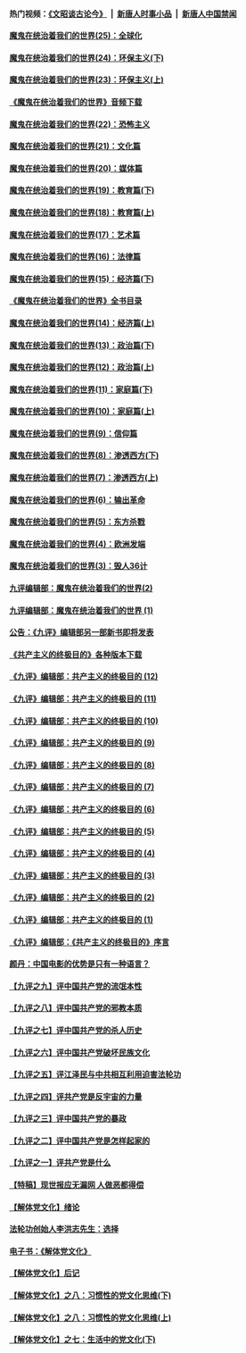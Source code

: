 #### 热门视频：[《文昭谈古论今》](https://github.com/gfw-breaker/wenzhao/blob/master/README.md?t=10260932) &nbsp;|&nbsp; [新唐人时事小品](https://github.com/gfw-breaker/ntdtv-comedy/blob/master/README.md?t=10260932) &nbsp;|&nbsp; [新唐人中国禁闻](https://github.com/gfw-breaker/ntdtv-news/blob/master/README.md?t=10260932)

#### [魔鬼在统治着我们的世界(25)：全球化](../pages/nsc422/n10788205.md?t=10260932) 

#### [魔鬼在统治着我们的世界(24)：环保主义(下)](../pages/nsc422/n10695307.md?t=10260932) 

#### [魔鬼在统治着我们的世界(23)：环保主义(上)](../pages/nsc422/n10688613.md?t=10260932) 

#### [《魔鬼在统治着我们的世界》音频下载](../pages/nsc422/n10635553.md?t=10260932) 

#### [魔鬼在统治着我们的世界(22)：恐怖主义](../pages/nsc422/n10614727.md?t=10260932) 

#### [魔鬼在统治着我们的世界(21)：文化篇](../pages/nsc422/n10597706.md?t=10260932) 

#### [魔鬼在统治着我们的世界(20)：媒体篇](../pages/nsc422/n10586579.md?t=10260932) 

#### [魔鬼在统治着我们的世界(19)：教育篇(下)](../pages/nsc422/n10564808.md?t=10260932) 

#### [魔鬼在统治着我们的世界(18)：教育篇(上)](../pages/nsc422/n10526970.md?t=10260932) 

#### [魔鬼在统治着我们的世界(17)：艺术篇](../pages/nsc422/n10499093.md?t=10260932) 

#### [魔鬼在统治着我们的世界(16)：法律篇](../pages/nsc422/n10485969.md?t=10260932) 

#### [魔鬼在统治着我们的世界(15)：经济篇(下)](../pages/nsc422/n10469975.md?t=10260932) 

#### [《魔鬼在统治着我们的世界》全书目录](../pages/nsc422/n10464261.md?t=10260932) 

#### [魔鬼在统治着我们的世界(14)：经济篇(上)](../pages/nsc422/n10457370.md?t=10260932) 

#### [魔鬼在统治着我们的世界(13)：政治篇(下)](../pages/nsc422/n10448270.md?t=10260932) 

#### [魔鬼在统治着我们的世界(12)：政治篇(上)](../pages/nsc422/n10444576.md?t=10260932) 

#### [魔鬼在统治着我们的世界(11)：家庭篇(下)](../pages/nsc422/n10440961.md?t=10260932) 

#### [魔鬼在统治着我们的世界(10)：家庭篇(上)](../pages/nsc422/n10435448.md?t=10260932) 

#### [魔鬼在统治着我们的世界(9)：信仰篇](../pages/nsc422/n10432159.md?t=10260932) 

#### [魔鬼在统治着我们的世界(8)：渗透西方(下)](../pages/nsc422/n10429603.md?t=10260932) 

#### [魔鬼在统治着我们的世界(7)：渗透西方(上)](../pages/nsc422/n10426013.md?t=10260932) 

#### [魔鬼在统治着我们的世界(6)：输出革命](../pages/nsc422/n10421536.md?t=10260932) 

#### [魔鬼在统治着我们的世界(5)：东方杀戮](../pages/nsc422/n10417707.md?t=10260932) 

#### [魔鬼在统治着我们的世界(4)：欧洲发端](../pages/nsc422/n10414890.md?t=10260932) 

#### [魔鬼在统治着我们的世界(3)：毁人36计](../pages/nsc422/n10411583.md?t=10260932) 

#### [九评编辑部：魔鬼在统治着我们的世界(2)](../pages/nsc422/n10410036.md?t=10260932) 

#### [九评编辑部：魔鬼在统治着我们的世界 (1)](../pages/nsc422/n10406825.md?t=10260932) 

#### [公告：《九评》编辑部另一部新书即将发表](../pages/nsc422/n10405104.md?t=10260932) 

#### [《共产主义的终极目的》各种版本下载](../pages/nsc422/n10022138.md?t=10260932) 

#### [《九评》编辑部：共产主义的终极目的 (12)](../pages/nsc422/n9933272.md?t=10260932) 

#### [《九评》编辑部：共产主义的终极目的 (11)](../pages/nsc422/n9924973.md?t=10260932) 

#### [《九评》编辑部：共产主义的终极目的 (10)](../pages/nsc422/n9920883.md?t=10260932) 

#### [《九评》编辑部：共产主义的终极目的 (9)](../pages/nsc422/n9916363.md?t=10260932) 

#### [《九评》编辑部：共产主义的终极目的 (8)](../pages/nsc422/n9912488.md?t=10260932) 

#### [《九评》编辑部：共产主义的终极目的 (7)](../pages/nsc422/n9901176.md?t=10260932) 

#### [《九评》编辑部：共产主义的终极目的 (6)](../pages/nsc422/n9899359.md?t=10260932) 

#### [《九评》编辑部：共产主义的终极目的 (5)](../pages/nsc422/n9893174.md?t=10260932) 

#### [《九评》编辑部：共产主义的终极目的 (4)](../pages/nsc422/n9891246.md?t=10260932) 

#### [《九评》编辑部：共产主义的终极目的 (3)](../pages/nsc422/n9879879.md?t=10260932) 

#### [《九评》编辑部：共产主义的终极目的 (2)](../pages/nsc422/n9876205.md?t=10260932) 

#### [《九评》编辑部：共产主义的终极目的 (1)](../pages/nsc422/n9865857.md?t=10260932) 

#### [《九评》编辑部：《共产主义的终极目的》序言](../pages/nsc422/n9862666.md?t=10260932) 

#### [颜丹：中国电影的优势是只有一种语言？](../pages/nsc422/n9583062.md?t=10260932) 

#### [【九评之九】评中国共产党的流氓本性](../pages/nsc422/n737542.md?t=10260932) 

#### [【九评之八】评中国共产党的邪教本质](../pages/nsc422/n735942.md?t=10260932) 

#### [【九评之七】评中国共产党的杀人历史](../pages/nsc422/n733806.md?t=10260932) 

#### [【九评之六】评中国共产党破坏民族文化](../pages/nsc422/n731667.md?t=10260932) 

#### [【九评之五】评江泽民与中共相互利用迫害法轮功](../pages/nsc422/n730058.md?t=10260932) 

#### [【九评之四】评共产党是反宇宙的力量](../pages/nsc422/n727814.md?t=10260932) 

#### [【九评之三】评中国共产党的暴政](../pages/nsc422/n725597.md?t=10260932) 

#### [【九评之二】评中国共产党是怎样起家的](../pages/nsc422/n723946.md?t=10260932) 

#### [【九评之一】评共产党是什么](../pages/nsc422/n722529.md?t=10260932) 

#### [【特稿】现世报应无漏网 人做恶都得偿](../pages/nsc422/n4215167.md?t=10260932) 

#### [【解体党文化】绪论](../pages/nsc422/n1449356.md?t=10260932) 

#### [法轮功创始人李洪志先生：选择](../pages/nsc422/n3580738.md?t=10260932) 

#### [电子书：《解体党文化》](../pages/nsc422/n1573484.md?t=10260932) 

#### [【解体党文化】后记](../pages/nsc422/n1531999.md?t=10260932) 

#### [【解体党文化】之八：习惯性的党文化思维(下)](../pages/nsc422/n1526477.md?t=10260932) 

#### [【解体党文化】之八：习惯性的党文化思维(上)](../pages/nsc422/n1520631.md?t=10260932) 

#### [【解体党文化】之七：生活中的党文化(下)](../pages/nsc422/n1513446.md?t=10260932) 

